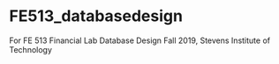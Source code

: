 # FE513_databasedesign

For FE 513 Financial Lab Database Design
Fall 2019, Stevens Institute of Technology
